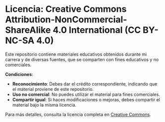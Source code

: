 # Licencia: Creative Commons Attribution-NonCommercial-ShareAlike 4.0 International (CC BY-NC-SA 4.0)

Este repositorio contiene materiales educativos obtenidos durante mi carrera y de diversas fuentes, que se comparten con fines educativos y no comerciales.

**Condiciones**:
- **Reconocimiento**: Debes dar el crédito correspondiente, indicando que el material proviene de este repositorio.
- **Uso no comercial**: No puedes utilizar el material para fines comerciales.
- **Compartir igual**: Si haces modificaciones o mejoras, debes compartir el material bajo la misma licencia.

Para más detalles, consulta la licencia completa en [Creative Commons](https://creativecommons.org/licenses/by-nc-sa/4.0/).
